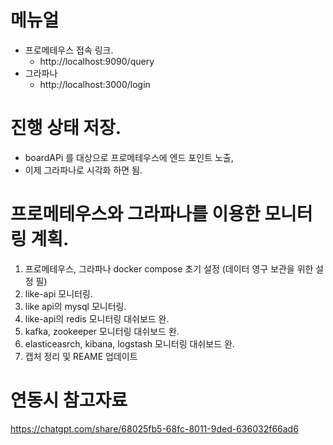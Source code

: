 # 메뉴얼
* 프로메테우스 접속 링크.
  * http://localhost:9090/query
* 그라파나
  * http://localhost:3000/login

# 진행 상태 저장.
* boardAPi 를 대상으로 프로메테우스에 엔드 포인트 노출,
* 이제 그라파나로 시각화 하면 됨.

# 프로메테우스와 그라파나를 이용한 모니터링 계획.

1. 프로메테우스, 그라파나 docker compose 초기 설정 (데이터 영구 보관을 위한 설정 필)
2. like-api 모니터링.
3. like api의 mysql 모니터링.
4. like-api의 redis 모니터링 대쉬보드 완.
5. kafka, zookeeper 모니터링 대쉬보드 완.
6. elasticeasrch, kibana, logstash 모니터링 대쉬보드 완.
7. 캡처 정리 및 REAME 업데이트

# 연동시 참고자료
https://chatgpt.com/share/68025fb5-68fc-8011-9ded-636032f66ad6